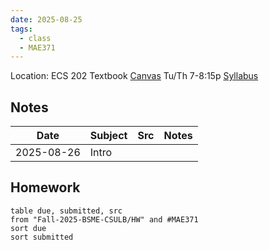 ```yaml
---
date: 2025-08-25
tags:
  - class
  - MAE371
---
```


Location: ECS 202
Textbook
[Canvas](https://csulb.instructure.com/courses/106015)
Tu/Th 7-8:15p
[Syllabus](obsidian://open?vault=Fall-2025-BSME-CSULB&file=MISC%2FAttatchments%2F2254_MAE371_09_AnalyticalMechanics_Dynamics_Kim.pdf)

## Notes
| Date       | Subject | Src | Notes |
| ---------- | ------- | --- | ----- |
| 2025-08-26 | Intro   |     |       |


## Homework
```dataview
table due, submitted, src
from "Fall-2025-BSME-CSULB/HW" and #MAE371
sort due
sort submitted
```



